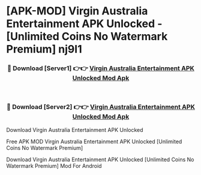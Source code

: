 # [APK-MOD] Virgin Australia Entertainment APK Unlocked - [Unlimited Coins No Watermark Premium] nj9l1



<div align="center">
<h3>🔴 Download [Server1] 👉👉 <a href="https://momento.my/?title=Virgin_Australia_Entertainment_APK_Unlocked">Virgin Australia Entertainment APK Unlocked Mod Apk</a></h3><br>

<h3>🔴 Download [Server2] 👉👉 <a href="https://momento.my/?title=Virgin_Australia_Entertainment_APK_Unlocked">Virgin Australia Entertainment APK Unlocked Mod Apk</a></h3>
</div>



Download Virgin Australia Entertainment APK Unlocked 

Free APK MOD Virgin Australia Entertainment APK Unlocked [Unlimited Coins No Watermark Premium]

Download Virgin Australia Entertainment APK Unlocked [Unlimited Coins No Watermark Premium] Mod For Android

